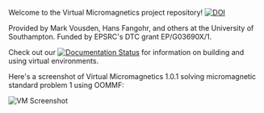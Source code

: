 Welcome to the Virtual Micromagnetics project repository! [![DOI](https://zenodo.org/badge/19288/computationalmodelling/virtualmicromagnetics.svg)](https://zenodo.org/badge/latestdoi/19288/computationalmodelling/virtualmicromagnetics)

Provided by Mark Vousden, Hans Fangohr, and others at the University of Southampton. Funded by EPSRC's DTC grant EP/G03690X/1.

Check out our [![Documentation Status](http://readthedocs.org/projects/virtual-micromagnetics/badge/?version=release)](http://virtual-micromagnetics.readthedocs.org/en/release/?badge=release) for information on building and using virtual environments.

Here's a screenshot of Virtual Micromagnetics 1.0.1 solving micromagnetic standard problem 1 using OOMMF:

![VM Screenshot](http://www.southampton.ac.uk/~mv3g08/virmag_screenshot.png)
